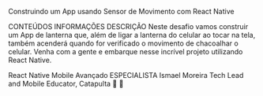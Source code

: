 
Construindo um App usando Sensor de Movimento com React Native


CONTEÚDOS INFORMAÇÕES DESCRIÇÃO
Neste desafio vamos construir um App de lanterna que, além de ligar a lanterna do celular ao tocar na tela, também acenderá quando for verificado o movimento de chacoalhar o celular. Venha com a gente e embarque nesse incrível projeto utilizando React Native.

React Native Mobile Avançado
ESPECIALISTA
Ismael Moreira
Tech Lead and Mobile Educator, Catapulta
 